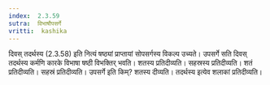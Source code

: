 ```yaml
---
index:  2.3.59
sutra:  विभाषौपसर्गे
vritti:  kashika 
---
```


दिवस् तदर्थस्य (2.3.58) इति नित्यं षष्ठ्यां प्राप्तायां सोपसर्गस्य विकल्प उच्यते। उपसर्गे सति दिवस् तदर्थस्य कर्मणि कारके विभाषा षष्ठी विभक्तिर् भवति। शतस्य प्रतिदीव्यति। सहस्रस्य प्रतिदीव्यति। शतं प्रतिदीव्यति। सहस्रं प्रतिदीव्यति। उपसर्गे इति किम्? शतस्य दीव्यति। तदर्थस्य इत्येव शलाकां प्रतिदीव्यति।

